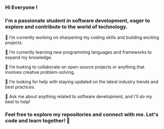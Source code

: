 ### Hi Everyone !
### I'm a passionate student in software development, eager to explore and contribute to the world of technology.



<p align="left">🔭 I’m currently working on sharpening my coding skills and building exciting projects.</p>
<p align="left">🌱 I’m currently learning new programming languages and frameworks to expand my knowledge.</p>
<p align="left">👯 I’m looking to collaborate on open-source projects or anything that involves creative problem-solving.</p>
<p align="left">🤔 I’m looking for help with staying updated on the latest industry trends and best practices.</p>
<p align="left">💬 Ask me about anything related to software development, and I'll do my best to help!</p>



 ### Feel free to explore my repositories and connect with me. Let's code and learn together! 🚀
